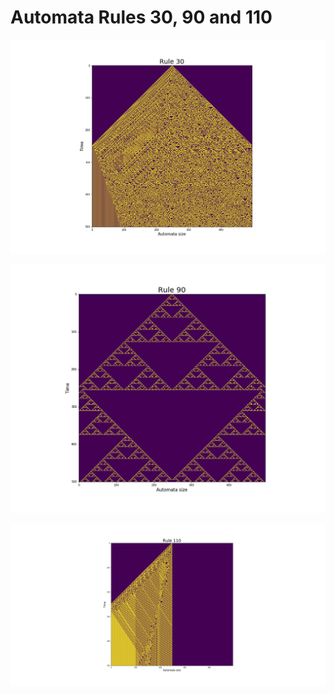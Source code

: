 # Automata Rules 30, 90 and 110


![Rule 30](/automata/images/rule30.png)

![Rule 90](/automata/images/rule90.png)

![Rule 110](/automata/images/rule110.png)
